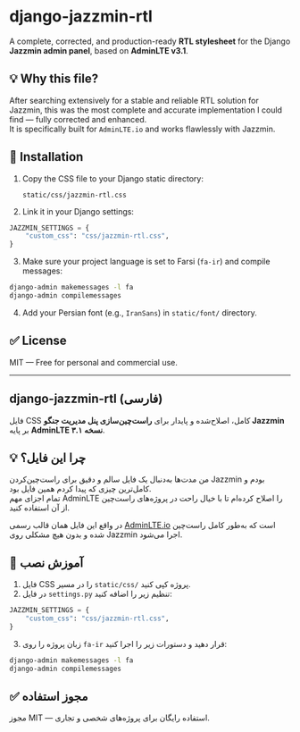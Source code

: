 
# django-jazzmin-rtl

A complete, corrected, and production-ready **RTL stylesheet** for the Django **Jazzmin admin panel**, based on **AdminLTE v3.1**.

## 💡 Why this file?

After searching extensively for a stable and reliable RTL solution for Jazzmin, this was the most complete and accurate implementation I could find — fully corrected and enhanced.  
It is specifically built for `AdminLTE.io` and works flawlessly with Jazzmin.

## 🚀 Installation

1. Copy the CSS file to your Django static directory:
   ```
   static/css/jazzmin-rtl.css
   ```

2. Link it in your Django settings:

```python
JAZZMIN_SETTINGS = {
    "custom_css": "css/jazzmin-rtl.css",
}
```

3. Make sure your project language is set to Farsi (`fa-ir`) and compile messages:
```bash
django-admin makemessages -l fa
django-admin compilemessages
```

4. Add your Persian font (e.g., `IranSans`) in `static/font/` directory.

## ✅ License

MIT — Free for personal and commercial use.

---

## django-jazzmin-rtl (فارسی)

فایل CSS کامل، اصلاح‌شده و پایدار برای **راست‌چین‌سازی پنل مدیریت جنگو Jazzmin** بر پایه **AdminLTE نسخه ۳.۱**.

## 💡 چرا این فایل؟

من مدت‌ها به‌دنبال یک فایل سالم و دقیق برای راست‌چین‌کردن Jazzmin بودم و کامل‌ترین چیزی که پیدا کردم همین فایل بود.  
تمام اجزای مهم AdminLTE را اصلاح کرده‌ام تا با خیال راحت در پروژه‌های راست‌چین از آن استفاده کنید.

در واقع این فایل همان قالب رسمی [AdminLTE.io](https://adminlte.io) است که به‌طور کامل راست‌چین شده و بدون هیچ مشکلی روی Jazzmin اجرا می‌شود.

## 🚀 آموزش نصب

1. فایل CSS را در مسیر `static/css/` پروژه کپی کنید.   
2. در فایل `settings.py` تنظیم زیر را اضافه کنید:

```python
JAZZMIN_SETTINGS = {
    "custom_css": "css/jazzmin-rtl.css",
}
```

3. زبان پروژه را روی `fa-ir` قرار دهید و دستورات زیر را اجرا کنید:

```bash
django-admin makemessages -l fa
django-admin compilemessages
```

## ✅ مجوز استفاده

مجوز MIT — استفاده رایگان برای پروژه‌های شخصی و تجاری.
